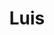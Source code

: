 ---
# Archivo autogenerado

# No tocar
layout: gallery

# Título en la página /sesiones
title: "Luis"

# Carpeta donde buscará las imágenes en /images/. Debe tener el mismo nombre y sin espacios
images: luis

# Enlace personalizado ej: ariadnaballestar.com/sesiones/NOMBRESESION
permalink: /luis

# Información detallada sobre la sesión
description: "Sí, también hago sesiones a chicos y... ¡me encanta! Fue muy fácil trabajar con Luis. A pesar de que nos devoraban los mosquitos, puso todo de su parte para que la sesion fuera genial. Siempre es un placer trabajar con gente así. ¡Espero que os guste!"

# Colaboradores
colaboradores:
 - title: "Él: "
   name: "Luis Canelo"
   link: "https://www.instagram.com/luis23mzn/"
---